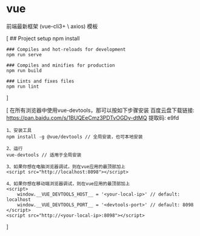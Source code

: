 # vue
前端最新框架 (vue-cli3+ \ axios) 模板

[
    ## Project setup
    npm install

    ### Compiles and hot-reloads for development
    npm run serve

    ### Compiles and minifies for production
    npm run build

    ### Lints and fixes files
    npm run lint
]

[
    在所有浏览器中使用vue-devtools，那可以按如下步骤安装
    百度云盘下载链接: https://pan.baidu.com/s/1BUQEeCmz3PDTvOGDy-dtMQ 提取码: e9fd

    1、安装工具
    npm install -g @vue/devtools // 全局安装，也可本地安装

    2、运行
    vue-devtools // 适用于全局安装

    3、如果你想在电脑浏览器调试，则在vue应用的最顶部加上
    <script src="http://localhost:8098"></script>

    4、如果你想在移动端浏览器调试，则在vue应用的最顶部加上
    <script>
        window.__VUE_DEVTOOLS_HOST__ = '<your-local-ip>' // default: localhost
        window.__VUE_DEVTOOLS_PORT__ = '<devtools-port>' // default: 8098
    </script>
    <script src="http://<your-local-ip>:8098"></script>
]